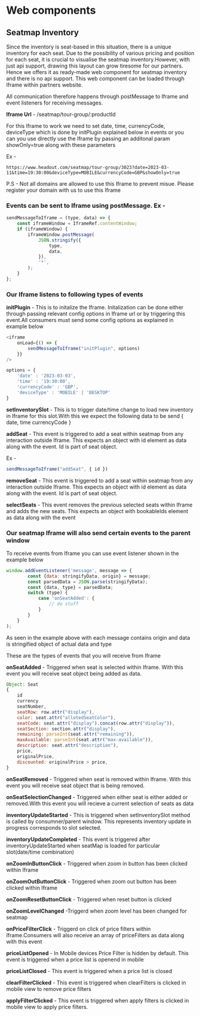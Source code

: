 # Web components

## Seatmap Inventory
Since the inventory is seat-based in this situation, there is a unique inventory for each seat. Due to the possibility of various pricing and position for each seat, it is crucial to visualise the seatmap inventory.However, with just api support, drawing this layout can grow tiresome for our partners. Hence we offers it as ready-made web component for seatmap inventory and there is no api support. This web component can be loaded through Iframe within partners website.

All communication therefore happens through postMessage to Iframe and event listeners for receiving messages.

**Iframe Url** - /seatmap/tour-group/:productId

For this Iframe to work we need to set date, time, currencyCode, deviceType which is done by initPlugin explained below in events or you can you use directly use the Iframe by passing an additonal param showOnly=true along with these parameters

Ex - 
```
https://www.headout.com/seatmap/tour-group/3023?date=2023-03-11&time=19:30:00&deviceType=MOBILE&currencyCode=GBP&showOnly=true
```

P.S - Not all domains are allowed to use this Iframe to prevent misue. Please register your domain with us to use this Iframe

### Events can be sent to Iframe using postMessage. Ex -

```javascript
sendMessageToIframe = (type, data) => {
	const iframeWindow = IframeRef.contentWindow;
	if (iframeWindow) {
		iframeWindow.postMessage(
			JSON.stringify({
				type,
				data,
			}),
			'*',
		);
	}
};
```
### Our Iframe listens to following types of events

**initPlugin** - This is to initalize the Iframe. Initalization can be done either through passing relevant config options in Iframe url or by triggering this event.All consumers must send some config options as explained in example below


```javascript
<iframe						
    onLoad={() => {
        sendMessageToIframe("initPlugin", options)
    }}
/>

options = {
    'date' : '2023-03-03',
    'time' : '19:30:00',
    'currencyCode' : 'GBP',
	'deviceType' : 'MOBILE' | 'DESKTOP'
}
```

**setInventorySlot** - This is to trigger date/time change to load new inventory in Iframe for this slot.With this we expect the following data to be send
 {
    date,
    time
    currencyCode
}



**addSeat** - This event is triggered to add a seat within seatmap from any interaction outside Iframe. This expects an object with id element as data along with the event. Id is part of seat object.

Ex - 
```javascript
sendMessageToIframe("addSeat", { id })
```

**removeSeat** - This event is triggered to add a seat within seatmap from any interaction outside Iframe. This expects an object with id element as data along with the event. Id is part of seat object.

**selectSeats** - This event removes the previous selected seats within Iframe and adds the new seats. This expects an object with bookableIds element as data along with the event


### Our seatmap Iframe will also send certain events to the parent window

To receive events from Iframe you can use event listener shown in the example below

```javascript
window.addEventListener('message', message => {
        const {data: stringifyData, origin} = message;
        const parsedData = JSON.parse(stringifyData);
        const {data, type} = parsedData;
        switch (type) {
            case 'onSeatAdded': {
                // do stuff
            }
        }
    }
);
```

As seen in the example above with each message contains origin and data
is stringified object of actual data and type

These are the types of events that you will receive from Iframe

**onSeatAdded** - Triggered when seat is selected within Iframe. With this event you will receive seat object being added as data. 

```javascript
Object: Seat
{
	id
	currency
	seatNumber,
	seatRow: row.attr("display"),
	color: seat.attr("allotedSeatColor"),
	seatCode: seat.attr("display").concat(row.attr("display")),
	seatSection: section.attr("display"),
	remaining: parseInt(seat.attr("remaining")),
	maxAvailable: parseInt(seat.attr("max-available")),
	description: seat.attr("description"),
	price,
	originalPrice,
	discounted: originalPrice > price,
}
```

**onSeatRemoved** - Triggered when seat is removed within Iframe. With this event you will receive seat object that is being removed.

**onSeatSelectionChanged** - Triggered when either seat is either added or removed.With this event you will recieve a current selection of seats as data

**inventoryUpdateStarted** - This is triggered when setInventorySlot method is called by consumner/parent window. This represents inventory update in progress corresponds to slot selected.

**inventoryUpdateCompleted** - This event is triggered after inventoryUpdateStarted when seatMap is loaded for particular slot(date/time combination)

**onZoomInButtonClick** - Triggered when zoom in button has been clicked within Iframe

**onZoomOutButtonClick** - Triggered when zoom out button has been clicked within Iframe

**onZoomResetButtonClick** - Triggered when reset button is clicked 

**onZoomLevelChanged** -Triggerd when zoom level has been changed for seatmap

**onPriceFilterClick** - Triggerd on click of price filters within Iframe.Consumers will also receive an array of priceFilters as data along with this event

**priceListOpened** - In Mobile devices Price Filter is hidden by default. This event is triggered when a price list is openend in mobile

**priceListClosed** - This event is triggered when a price list is closed

**clearFilterClicked** - This event is triggered when clearFilters is clicked in mobile view to remove price filters

**applyFilterClicked** - This event is triggered when apply filters is clicked in mobile view to apply price filters. 

	
